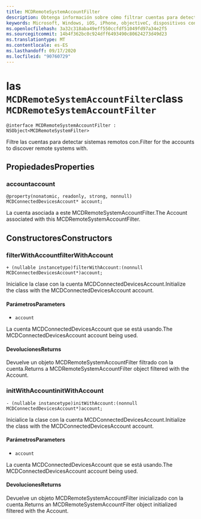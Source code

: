 ```yaml
---
title: MCDRemoteSystemAccountFilter
description: Obtenga información sobre cómo filtrar cuentas para detectar sistemas remotos mediante el uso de constructores como "filterwithAccount".
keywords: Microsoft, Windows, iOS, iPhone, objectiveC, dispositivos conectados, proyecto Roma
ms.openlocfilehash: 3a32c318aba49eff550ccfdf51049fd97a34e2f5
ms.sourcegitcommit: 14b4f362bc0c924dff6493490c80624273d49d23
ms.translationtype: MT
ms.contentlocale: es-ES
ms.lasthandoff: 09/17/2020
ms.locfileid: "90760729"
---
```

# <a name="class-mcdremotesystemaccountfilter"></a><span data-ttu-id="f0432-104">las `MCDRemoteSystemAccountFilter`</span><span class="sxs-lookup"><span data-stu-id="f0432-104">class `MCDRemoteSystemAccountFilter`</span></span> 

```
@interface MCDRemoteSystemAccountFilter : NSObject<MCDRemoteSystemFilter>
```  

<span data-ttu-id="f0432-105">Filtre las cuentas para detectar sistemas remotos con.</span><span class="sxs-lookup"><span data-stu-id="f0432-105">Filter for the accounts to discover remote systems with.</span></span>

## <a name="properties"></a><span data-ttu-id="f0432-106">Propiedades</span><span class="sxs-lookup"><span data-stu-id="f0432-106">Properties</span></span>

### <a name="account"></a><span data-ttu-id="f0432-107">account</span><span class="sxs-lookup"><span data-stu-id="f0432-107">account</span></span>
`@property(nonatomic, readonly, strong, nonnull) MCDConnectedDevicesAccount* account;`

<span data-ttu-id="f0432-108">La cuenta asociada a este MCDRemoteSystemAccountFilter.</span><span class="sxs-lookup"><span data-stu-id="f0432-108">The Account associated with this MCDRemoteSystemAccountFilter.</span></span>

## <a name="constructors"></a><span data-ttu-id="f0432-109">Constructores</span><span class="sxs-lookup"><span data-stu-id="f0432-109">Constructors</span></span>

### <a name="filterwithaccount"></a><span data-ttu-id="f0432-110">filterWithAccount</span><span class="sxs-lookup"><span data-stu-id="f0432-110">filterWithAccount</span></span>
`+ (nullable instancetype)filterWithAccount:(nonnull MCDConnectedDevicesAccount*)account;`

<span data-ttu-id="f0432-111">Inicialice la clase con la cuenta MCDConnectedDevicesAccount.</span><span class="sxs-lookup"><span data-stu-id="f0432-111">Initialize the class with the MCDConnectedDevicesAccount account.</span></span>

#### <a name="parameters"></a><span data-ttu-id="f0432-112">Parámetros</span><span class="sxs-lookup"><span data-stu-id="f0432-112">Parameters</span></span> 
* `account` 

<span data-ttu-id="f0432-113">La cuenta MCDConnectedDevicesAccount que se está usando.</span><span class="sxs-lookup"><span data-stu-id="f0432-113">The MCDConnectedDevicesAccount account being used.</span></span>

#### <a name="returns"></a><span data-ttu-id="f0432-114">Devoluciones</span><span class="sxs-lookup"><span data-stu-id="f0432-114">Returns</span></span>
<span data-ttu-id="f0432-115">Devuelve un objeto MCDRemoteSystemAccountFilter filtrado con la cuenta.</span><span class="sxs-lookup"><span data-stu-id="f0432-115">Returns a MCDRemoteSystemAccountFilter object filtered with the Account.</span></span>

### <a name="initwithaccount"></a><span data-ttu-id="f0432-116">initWithAccount</span><span class="sxs-lookup"><span data-stu-id="f0432-116">initWithAccount</span></span>
`- (nullable instancetype)initWithAccount:(nonnull MCDConnectedDevicesAccount*)account;`

<span data-ttu-id="f0432-117">Inicialice la clase con la cuenta MCDConnectedDevicesAccount.</span><span class="sxs-lookup"><span data-stu-id="f0432-117">Initialize the class with the MCDConnectedDevicesAccount account.</span></span>

#### <a name="parameters"></a><span data-ttu-id="f0432-118">Parámetros</span><span class="sxs-lookup"><span data-stu-id="f0432-118">Parameters</span></span> 
* `account` 

<span data-ttu-id="f0432-119">La cuenta MCDConnectedDevicesAccount que se está usando.</span><span class="sxs-lookup"><span data-stu-id="f0432-119">The MCDConnectedDevicesAccount account being used.</span></span>

#### <a name="returns"></a><span data-ttu-id="f0432-120">Devoluciones</span><span class="sxs-lookup"><span data-stu-id="f0432-120">Returns</span></span>
<span data-ttu-id="f0432-121">Devuelve un objeto MCDRemoteSystemAccountFilter inicializado con la cuenta.</span><span class="sxs-lookup"><span data-stu-id="f0432-121">Returns an MCDRemoteSystemAccountFilter object initialized filtered with the Account.</span></span>